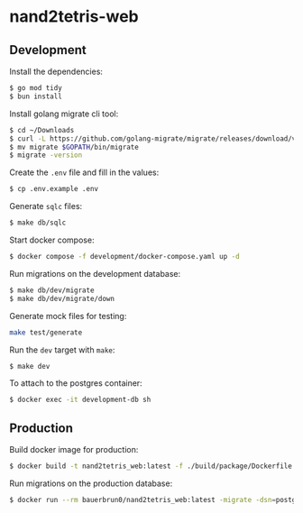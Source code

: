 # nand2tetris-web

## Development

Install the dependencies:

```bash
$ go mod tidy
$ bun install
```

Install golang migrate cli tool:

```bash
$ cd ~/Downloads
$ curl -L https://github.com/golang-migrate/migrate/releases/download/v4.18.3/migrate.linux-amd64.tar.gz | tar xvz
$ mv migrate $GOPATH/bin/migrate
$ migrate -version
```

Create the `.env` file and fill in the values:

```bash
$ cp .env.example .env
```

Generate `sqlc` files:

```bash
$ make db/sqlc
```

Start docker compose:

```bash
$ docker compose -f development/docker-compose.yaml up -d
```

Run migrations on the development database:

```bash
$ make db/dev/migrate
$ make db/dev/migrate/down
```

Generate mock files for testing:

```bash
make test/generate
```

Run the `dev` target with `make`:

```bash
$ make dev
```

To attach to the postgres container:

```bash
$ docker exec -it development-db sh
```

## Production

Build docker image for production:

```bash
$ docker build -t nand2tetris_web:latest -f ./build/package/Dockerfile .
```

Run migrations on the production database:

```bash
$ docker run --rm bauerbrun0/nand2tetris_web:latest -migrate -dsn=postgres://nand2tetris_web_migration:<PASSWORD>@<HOST>/nand2tetris_web
```
